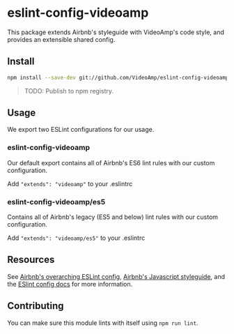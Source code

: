 # eslint-config-videoamp

This package extends Airbnb's styleguide with VideoAmp's code style, and provides an extensible shared config.

## Install
```sh
npm install --save-dev git://github.com/VideoAmp/eslint-config-videoamp.git eslint-config-airbnb eslint-config-airbnb-base eslint-plugin-import eslint-plugin-jsx-a11y eslint-plugin-react eslint
```
> TODO: Publish to npm registry.

## Usage

We export two ESLint configurations for our usage.

### eslint-config-videoamp

Our default export contains all of Airbnb's ES6 lint rules with our custom configuration.

Add `"extends": "videoamp"` to your .eslintrc

### eslint-config-videoamp/es5

Contains all of Airbnb's legacy (ES5 and below) lint rules with our custom configuration.

Add `"extends": "videoamp/es5"` to your .eslintrc

## Resources
See [Airbnb's overarching ESLint config](https://npmjs.com/eslint-config-airbnb), [Airbnb's Javascript styleguide](https://github.com/airbnb/javascript), and the [ESlint config docs](http://eslint.org/docs/user-guide/configuring#extending-configuration-files) for more information.

## Contributing

You can make sure this module lints with itself using `npm run lint`.
